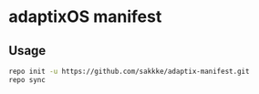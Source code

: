 # adaptixOS manifest

## Usage

```sh
repo init -u https://github.com/sakkke/adaptix-manifest.git
repo sync
```
